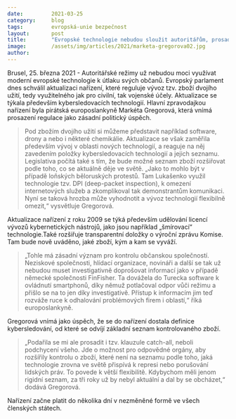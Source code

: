 ```yaml
---
date:         2021-03-25
category:     blog
tags:         evropská-unie bezpečnost
layout:       post
title:        "Evropské technologie nebudou sloužit autoritářům, prosadila Gregorová. Europarlamentem prošlo nové nařízení"
image:        /assets/img/articles/2021/marketa-gregorova02.jpg
author:       
---
```





Brusel, 25. března 2021 - Autoritářské režimy už nebudou moci využívat moderní evropské technologie k útlaku svých občanů. Evropský parlament dnes schválil aktualizaci nařízení, které reguluje vývoz tzv. zboží dvojího užití, tedy využitelného jak pro civilní, tak vojenské účely. Aktualizace se týkala především kybersledovacích technologií. Hlavní zpravodajkou nařízení byla pirátská europoslankyně Markéta Gregorová, která vnímá prosazení regulace jako zásadní politický úspěch.

> Pod zbožím dvojího užití si můžeme představit například software, drony a nebo i některé chemikálie. Aktualizace se však zaměřila především vývoj v oblasti nových technologií, a reaguje na něj zavedením položky kybersledovacích technologií a jejich seznamu. Legislativa počítá také s tím, že bude možné seznam zboží rozšiřovat podle toho, co se aktuálně děje ve světě. „Jako to mohlo být v případě loňských běloruských protestů. Tam Lukašenko využil technologie tzv. DPI (deep-packet inspection), k omezení internetových služeb a zkomplikoval tak demonstrantům komunikaci. Nyní se taková hrozba může vyhodnotit a vývoz technologií flexibilně omezit,“ vysvětluje Gregorová.

Aktualizace nařízení z roku 2009 se týká především udělování licencí vývozů kybernetických nástrojů, jako jsou například „šmírovací“ technologie.Také rozšiřuje transparentní doložky o výroční zprávu Komise. Tam bude nově uváděno, jaké zboží, kým a kam se vyváží. 

> „Tohle má zásadní význam pro kontrolu občanskou společností. Neziskové společnosti, hlídací organizace, novináři a další se tak už nebudou muset investigativně doprošovat informací jako v případě německé společnosti FinFisher. Ta dovážela do Turecka software k ovládnutí smartphonů, díky němuž potlačoval odpor vůči režimu  a přišlo se na to jen díky investigativě. Přístup k informacím jim teď rozváže ruce k odhalování problémových firem i oblastí,“ říká europoslankyně.

Gregorová vnímá jako úspěch, že se do nařízení dostala definice kybersledování, od které se odvíjí základní seznam kontrolovaného zboží. 

> „Podařila se mi ale prosadit i tzv. klauzule catch-all, neboli podchycení všeho. Jde o možnost pro odpovědné orgány, aby rozšířily kontrolu o zboží, které není na seznamu podle toho, jaká technologie zrovna ve světě přispívá k represi nebo porušování lidských práv. To povede k větší flexibilitě. Kdybychom měli jenom rigidní seznam, za tři roky už by nebyl aktuální a dal by se obcházet,“ dodává Gregorová.

Nařízení začne platit do několika dní v nezměněné formě ve všech členských státech.

